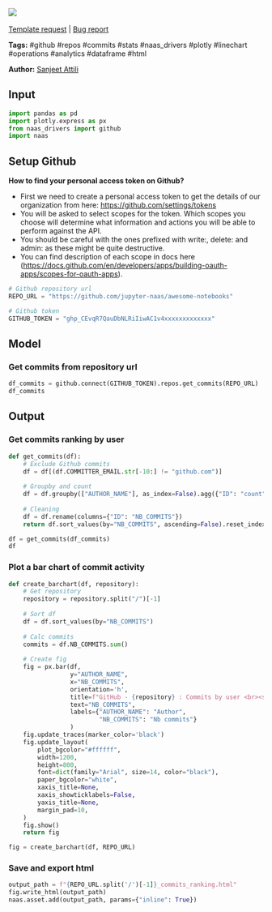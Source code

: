 <a href="https://app.naas.ai/user-redirect/naas/downloader?url=https://raw.githubusercontent.com/jupyter-naas/awesome-notebooks/master/GitHub/GitHub_Get_commits_ranking_from_repository.ipynb" target="_parent"><img src="https://naasai-public.s3.eu-west-3.amazonaws.com/open_in_naas.svg"/></a><br><br><a href="https://github.com/jupyter-naas/awesome-notebooks/issues/new?assignees=&labels=&template=template-request.md&title=Tool+-+Action+of+the+notebook+">Template request</a> | <a href="https://github.com/jupyter-naas/awesome-notebooks/issues/new?assignees=&labels=bug&template=bug_report.md&title=GitHub+-+Get+commits+ranking+from+repository:+Error+short+description">Bug report</a>

**Tags:** #github #repos #commits #stats #naas_drivers #plotly #linechart #operations #analytics #dataframe #html

**Author:** [Sanjeet Attili](https://www.linkedin.com/in/sanjeet-attili-760bab190/)

## Input


```python
import pandas as pd
import plotly.express as px
from naas_drivers import github
import naas
```

## Setup Github
**How to find your personal access token on Github?**

- First we need to create a personal access token to get the details of our organization from here: https://github.com/settings/tokens
- You will be asked to select scopes for the token. Which scopes you choose will determine what information and actions you will be able to perform against the API.
- You should be careful with the ones prefixed with write:, delete: and admin: as these might be quite destructive.
- You can find description of each scope in docs here (https://docs.github.com/en/developers/apps/building-oauth-apps/scopes-for-oauth-apps).


```python
# Github repository url
REPO_URL = "https://github.com/jupyter-naas/awesome-notebooks"

# Github token
GITHUB_TOKEN = "ghp_CEvqR7QauDbNLRiIiwAC1v4xxxxxxxxxxxxx"
```

## Model

### Get commits from repository url


```python
df_commits = github.connect(GITHUB_TOKEN).repos.get_commits(REPO_URL)
df_commits
```

## Output

### Get commits ranking by user


```python
def get_commits(df):
    # Exclude Github commits
    df = df[(df.COMMITTER_EMAIL.str[-10:] != "github.com")]
    
    # Groupby and count
    df = df.groupby(["AUTHOR_NAME"], as_index=False).agg({"ID": "count"})
    
    # Cleaning
    df = df.rename(columns={"ID": "NB_COMMITS"})
    return df.sort_values(by="NB_COMMITS", ascending=False).reset_index(drop=True)

df = get_commits(df_commits)
df
```

### Plot a bar chart of commit activity


```python
def create_barchart(df, repository):
    # Get repository
    repository = repository.split("/")[-1]
    
    # Sort df
    df = df.sort_values(by="NB_COMMITS")
    
    # Calc commits
    commits = df.NB_COMMITS.sum()
    
    # Create fig
    fig = px.bar(df,
                 y="AUTHOR_NAME",
                 x="NB_COMMITS",
                 orientation='h',
                 title=f"GitHub - {repository} : Commits by user <br><span style='font-size: 13px;'>Total commits: {commits}</span>",
                 text="NB_COMMITS",
                 labels={"AUTHOR_NAME": "Author",
                         "NB_COMMITS": "Nb commits"}
                 )
    fig.update_traces(marker_color='black')
    fig.update_layout(
        plot_bgcolor="#ffffff",
        width=1200,
        height=800,
        font=dict(family="Arial", size=14, color="black"),
        paper_bgcolor="white",
        xaxis_title=None,
        xaxis_showticklabels=False,
        yaxis_title=None,
        margin_pad=10,
    )
    fig.show()
    return fig

fig = create_barchart(df, REPO_URL)
```

### Save and export html


```python
output_path = f"{REPO_URL.split('/')[-1]}_commits_ranking.html"
fig.write_html(output_path)
naas.asset.add(output_path, params={"inline": True})
```

